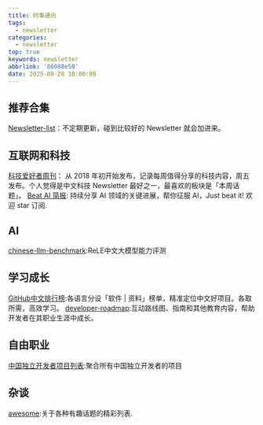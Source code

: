 ```yaml
---
title: 时事通讯
tags: 
  - newsletter
categories:
  - newsletter
top: true
keywords: newsletter
abbrlink: '86088e50'
date: 2025-09-28 10:00:00
---
```

## 推荐合集
[Newsletter-list](https://github.com/chasays/newsletter-list)：不定期更新，碰到比较好的 Newsletter 就会加进来。

## 互联网和科技
[科技爱好者周刊](https://github.com/ruanyf/weekly)： 从 2018 年初开始发布，记录每周值得分享的科技内容，周五发布。个人觉得是中文科技 Newsletter 最好之一，最喜欢的板块是「本周话题」。
[Beat AI 简报](https://github.com/sunface/beat-ai): 持续分享 AI 领域的关键进展，帮你征服 AI，Just beat it! 欢迎 star 订阅.

## AI
[chinese-llm-benchmark](https://github.com/jeinlee1991/chinese-llm-benchmark):ReLE中文大模型能力评测

## 学习成长
[GitHub中文排行榜](https://github.com/GrowingGit/GitHub-Chinese-Top-Charts):各语言分设「软件 | 资料」榜单，精准定位中文好项目。各取所需，高效学习。
[developer-roadmap](https://github.com/kamranahmedse/developer-roadmap):互动路线图、指南和其他教育内容，帮助开发者在其职业生涯中成长。

## 自由职业
[中国独立开发者项目列表](https://github.com/1c7/chinese-independent-developer):聚合所有中国独立开发者的项目

## 杂谈
[awesome](https://github.com/sindresorhus/awesome):关于各种有趣话题的精彩列表.
